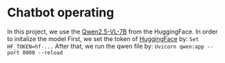 # Chatbot operating

In this project, we use the [Qwen2.5-VL-7B](https://huggingface.co/collections/Qwen/qwen25-vl-6795ffac22b334a837c0f9a5) from the HuggingFace. In order to initalize the model
First, we set the token of [HuggingFace](https://huggingface.co/docs/hub/security-tokens) by:
`Set HF_TOKEN=hf-...`
After that, we run the qwen file by:
`Uvicorn qwen:app --port 8000 --reload`
